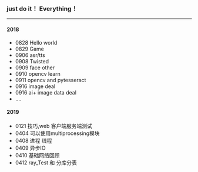 ### just do it！ Everything！

---
#### 2018
 - 0828 Hello world
 - 0829 Game
 - 0906 asr/tts
 - 0908 Twisted
 - 0909 face other
 - 0910 opencv learn
 - 0911 opencv and pytesseract
 - 0916 image deal
 - 0916 ai+ image data deal
 -  ....
 
 #### 2019
 
 - 0121 技巧,web 客户端服务端测试
 - 0404 可以使用multiprocessing模块
 - 0408 进程 线程
 - 0409 异步IO
 - 0410 基础网络回顾
 - 0412 ray_Test 和 分库分表